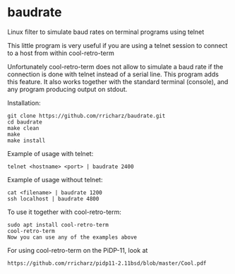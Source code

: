 # baudrate
Linux filter to simulate baud rates on terminal programs using telnet

This little program is very useful if you are using a telnet
session to connect to a host from within cool-retro-term

Unfortunately cool-retro-term does not allow to simulate a baud
rate if the connection is done with telnet instead of a serial
line. This program adds this feature. It also works together with
the standard terminal (console), and any program producing
output on stdout.

Installation:

    git clone https://github.com/rricharz/baudrate.git
    cd baudrate
    make clean
    make
    make install

Example of usage with telnet:

    telnet <hostname> <port> | baudrate 2400 

Example of usage without telnet:

    cat <filename> | baudrate 1200
    ssh localhost | baudrate 4800

To use it together with cool-retro-term:

    sudo apt install cool-retro-term
    cool-retro-term
    Now you can use any of the examples above

For using cool-retro-term on the PiDP-11, look at

    https://github.com/rricharz/pidp11-2.11bsd/blob/master/Cool.pdf
  
  



